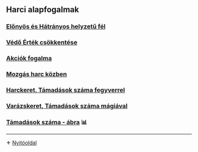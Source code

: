 ## Harci alapfogalmak

### [Előnyös és Hátrányos helyzetű fél](063_02_elonyos_hatranyos_helyzetu_fel.md)

### [Védő Érték csökkentése](063_03_vedo_ertek_csokkentese.md)

### [Akciók fogalma](063_04_akcio_fogalma.md)

### [Mozgás harc közben](063_05_mozgas_harc_kozben.md)

### [Harckeret, Támadások száma fegyverrel](063_06_tamadasok_szama_fegyverrel.md)

### [Varázskeret, Támadások száma mágiával](063_07_tamadasok_szama_varazslaskor.md)

### [Támadások száma - ábra](063_08_harc_es_varazskeret_tamadasok_szama_abra.md) 📊

---

⚜️ [Nyitóoldal](start.md#6-harcrendszer-%EF%B8%8F)
